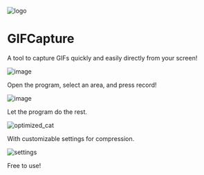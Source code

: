 
![logo](https://user-images.githubusercontent.com/45356064/228712515-dcb807b7-5477-49e9-a28f-dda4a9589d5c.png)


# GIFCapture
A tool to capture GIFs quickly and easily directly from your screen!





![image](https://user-images.githubusercontent.com/45356064/228709729-29757abf-5945-4d33-b8dd-0aef03ba2d4e.png)


Open the program, select an area, and press record!

![image](https://user-images.githubusercontent.com/45356064/228710642-63257621-e850-485a-b3d5-b8ead1d9063d.png)

Let the program do the rest.

![optimized_cat](https://user-images.githubusercontent.com/45356064/228714117-8e7caabe-34c3-486d-b474-c4f7facc3538.gif)


With customizable settings for compression.


![settings](https://user-images.githubusercontent.com/45356064/228714509-3c28ea26-d04a-4c28-9341-df0519081d1f.png)


Free to use!
